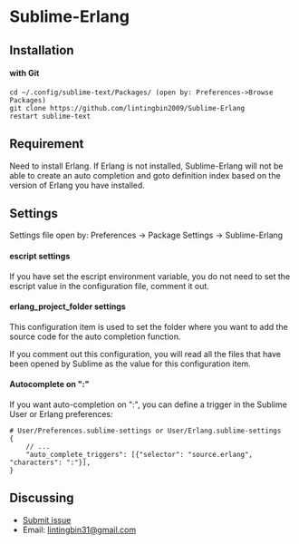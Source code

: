 # Sublime-Erlang

Installation
------------

#### with Git

    cd ~/.config/sublime-text/Packages/ (open by: Preferences->Browse Packages)
    git clone https://github.com/lintingbin2009/Sublime-Erlang
    restart sublime-text

Requirement
--------

Need to install Erlang. If Erlang is not installed, Sublime-Erlang will not be able to create an auto completion and goto definition index based on the version of Erlang you have installed.

Settings
--------

Settings file open by: Preferences -> Package Settings -> Sublime-Erlang

#### escript settings 

If you have set the escript environment variable, you do not need to set the escript value in the configuration file, comment it out.

#### erlang_project_folder settings

This configuration item is used to set the folder where you want to add the source code for the auto completion function.

If you comment out this configuration, you will read all the files that have been opened by Sublime as the value for this configuration item.

#### Autocomplete on ":"

If you want auto-completion on ":", you can define a trigger in the
Sublime User or Erlang preferences:

    # User/Preferences.sublime-settings or User/Erlang.sublime-settings
    {
        // ...
        "auto_complete_triggers": [{"selector": "source.erlang", "characters": ":"}],
    }

Discussing
----
- [Submit issue](https://github.com/lintingbin2009/Erl-AutoCompletion/issues)
- Email: lintingbin31@gmail.com
